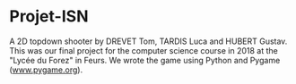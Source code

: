 # Projet-ISN
A 2D topdown shooter by DREVET Tom, TARDIS Luca and HUBERT Gustav. 
This was our final project for the computer science course in 2018 at the "Lycée du Forez" in Feurs.
We wrote the game using Python and Pygame (www.pygame.org).
